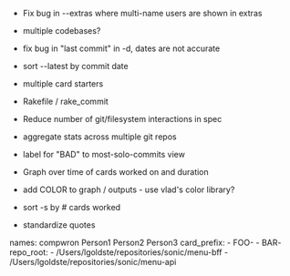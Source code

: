 - Fix bug in --extras where multi-name users are shown in extras
- multiple codebases?
- fix bug in "last commit" in -d, dates are not accurate
- sort --latest by commit date
- multiple card starters

- Rakefile / rake_commit
- Reduce number of git/filesystem interactions in spec
- aggregate stats across multiple git repos
- label for "BAD" to most-solo-commits view
- Graph over time of cards worked on and duration
- add COLOR to graph / outputs - use vlad's color library?
- sort -s by # cards worked

- standardize quotes

names: compwron Person1 Person2 Person3
card_prefix:
    - FOO-
    - BAR-
repo_root:
    - /Users/lgoldste/repositories/sonic/menu-bff
    - /Users/lgoldste/repositories/sonic/menu-api